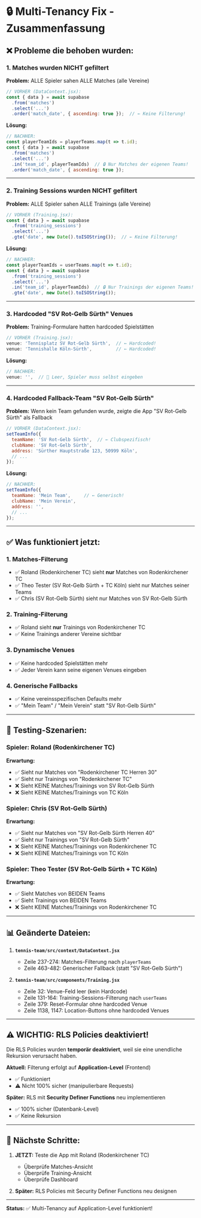# 🔒 Multi-Tenancy Fix - Zusammenfassung

## ❌ **Probleme die behoben wurden:**

### **1. Matches wurden NICHT gefiltert**
**Problem:** ALLE Spieler sahen ALLE Matches (alle Vereine)

```javascript
// VORHER (DataContext.jsx):
const { data } = await supabase
  .from('matches')
  .select('...')
  .order('match_date', { ascending: true });  // ← Keine Filterung!
```

**Lösung:**
```javascript
// NACHHER:
const playerTeamIds = playerTeams.map(t => t.id);
const { data } = await supabase
  .from('matches')
  .select('...')
  .in('team_id', playerTeamIds)  // 🔒 Nur Matches der eigenen Teams!
  .order('match_date', { ascending: true });
```

---

### **2. Training Sessions wurden NICHT gefiltert**
**Problem:** ALLE Spieler sahen ALLE Trainings (alle Vereine)

```javascript
// VORHER (Training.jsx):
const { data } = await supabase
  .from('training_sessions')
  .select('...')
  .gte('date', new Date().toISOString());  // ← Keine Filterung!
```

**Lösung:**
```javascript
// NACHHER:
const playerTeamIds = userTeams.map(t => t.id);
const { data } = await supabase
  .from('training_sessions')
  .select('...')
  .in('team_id', playerTeamIds)  // 🔒 Nur Trainings der eigenen Teams!
  .gte('date', new Date().toISOString());
```

---

### **3. Hardcoded "SV Rot-Gelb Sürth" Venues**
**Problem:** Training-Formulare hatten hardcoded Spielstätten

```javascript
// VORHER (Training.jsx):
venue: 'Tennisplatz SV Rot-Gelb Sürth',  // ← Hardcoded!
venue: 'Tennishalle Köln-Sürth',         // ← Hardcoded!
```

**Lösung:**
```javascript
// NACHHER:
venue: '',  // 🔧 Leer, Spieler muss selbst eingeben
```

---

### **4. Hardcoded Fallback-Team "SV Rot-Gelb Sürth"**
**Problem:** Wenn kein Team gefunden wurde, zeigte die App "SV Rot-Gelb Sürth" als Fallback

```javascript
// VORHER (DataContext.jsx):
setTeamInfo({
  teamName: 'SV Rot-Gelb Sürth',  // ← Clubspezifisch!
  clubName: 'SV Rot-Gelb Sürth',
  address: 'Sürther Hauptstraße 123, 50999 Köln',
  // ...
});
```

**Lösung:**
```javascript
// NACHHER:
setTeamInfo({
  teamName: 'Mein Team',     // ← Generisch!
  clubName: 'Mein Verein',
  address: '',
  // ...
});
```

---

## ✅ **Was funktioniert jetzt:**

### **1. Matches-Filterung**
- ✅ Roland (Rodenkirchener TC) sieht **nur** Matches von Rodenkirchener TC
- ✅ Theo Tester (SV Rot-Gelb Sürth + TC Köln) sieht nur Matches seiner Teams
- ✅ Chris (SV Rot-Gelb Sürth) sieht nur Matches von SV Rot-Gelb Sürth

### **2. Training-Filterung**
- ✅ Roland sieht **nur** Trainings von Rodenkirchener TC
- ✅ Keine Trainings anderer Vereine sichtbar

### **3. Dynamische Venues**
- ✅ Keine hardcoded Spielstätten mehr
- ✅ Jeder Verein kann seine eigenen Venues eingeben

### **4. Generische Fallbacks**
- ✅ Keine vereinsspezifischen Defaults mehr
- ✅ "Mein Team" / "Mein Verein" statt "SV Rot-Gelb Sürth"

---

## 🧪 **Testing-Szenarien:**

### **Spieler: Roland (Rodenkirchener TC)**
**Erwartung:**
- ✅ Sieht nur Matches von "Rodenkirchener TC Herren 30"
- ✅ Sieht nur Trainings von "Rodenkirchener TC"
- ❌ Sieht KEINE Matches/Trainings von SV Rot-Gelb Sürth
- ❌ Sieht KEINE Matches/Trainings von TC Köln

### **Spieler: Chris (SV Rot-Gelb Sürth)**
**Erwartung:**
- ✅ Sieht nur Matches von "SV Rot-Gelb Sürth Herren 40"
- ✅ Sieht nur Trainings von "SV Rot-Gelb Sürth"
- ❌ Sieht KEINE Matches/Trainings von Rodenkirchener TC
- ❌ Sieht KEINE Matches/Trainings von TC Köln

### **Spieler: Theo Tester (SV Rot-Gelb Sürth + TC Köln)**
**Erwartung:**
- ✅ Sieht Matches von BEIDEN Teams
- ✅ Sieht Trainings von BEIDEN Teams
- ❌ Sieht KEINE Matches/Trainings von Rodenkirchener TC

---

## 📊 **Geänderte Dateien:**

1. **`tennis-team/src/context/DataContext.jsx`**
   - Zeile 237-274: Matches-Filterung nach `playerTeams`
   - Zeile 463-482: Generischer Fallback (statt "SV Rot-Gelb Sürth")

2. **`tennis-team/src/components/Training.jsx`**
   - Zeile 32: Venue-Feld leer (kein Hardcode)
   - Zeile 131-164: Training-Sessions-Filterung nach `userTeams`
   - Zeile 379: Reset-Formular ohne hardcoded Venue
   - Zeile 1138, 1147: Location-Buttons ohne hardcoded Venues

---

## ⚠️ **WICHTIG: RLS Policies deaktiviert!**

Die RLS Policies wurden **temporär deaktiviert**, weil sie eine unendliche Rekursion verursacht haben.

**Aktuell:** Filterung erfolgt auf **Application-Level** (Frontend)
- ✅ Funktioniert
- ⚠️ Nicht 100% sicher (manipulierbare Requests)

**Später:** RLS mit **Security Definer Functions** neu implementieren
- ✅ 100% sicher (Datenbank-Level)
- ✅ Keine Rekursion

---

## 🚀 **Nächste Schritte:**

1. **JETZT:** Teste die App mit Roland (Rodenkirchener TC)
   - Überprüfe Matches-Ansicht
   - Überprüfe Training-Ansicht
   - Überprüfe Dashboard

2. **Später:** RLS Policies mit Security Definer Functions neu designen

---

**Status:** ✅ Multi-Tenancy auf Application-Level funktioniert!


